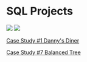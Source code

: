 # SQL Projects

<img src='https://img.shields.io/badge/Pandas-2C2D72?style=for-the-badge&logo=pandas&logoColor=white)'/>
<img src='https://img.shields.io/badge/Python-FFD43B?style=for-the-badge&logo=python&logoColor=blue)'/>


[Case Study #1 Danny's Diner](https://github.com/Shailesh-python/Case-Study-1-Pandas)

[Case Study #7 Balanced Tree](https://github.com/Shailesh-python/Case-Study-7-Pandas)


